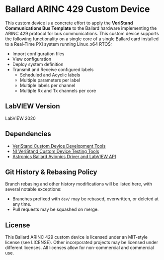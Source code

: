 # Ballard ARINC 429 Custom Device

This custom device is a concrete effort to apply the **VeriStand Communications Bus Template** to the Ballard hardware implementing the ARINC 429 protocol for bus communications. This custom device supports the following functionality on a single core of a single Ballard card installed to a Real-Time PXI system running Linux_x64 RTOS:
 - Import configuration files
 - View configuration
 - Deploy system definition
 - Transmit and Receive configured labels
    - Scheduled and Acyclic labels
    - Multiple parameters per label
    - Multiple labels per channel
    - Multiple Rx and Tx channels per core

## LabVIEW Version

LabVIEW 2020

## Dependencies

- [VeriStand Custom Device Development Tools](https://github.com/ni/niveristand-custom-device-development-tools)
- [NI VeriStand Custom Device Testing Tools](https://github.com/ni/niveristand-custom-device-testing-tools)
- [Astronics Ballard Avionics Driver and LabVIEW API](https://www.ni.com/en-us/support/downloads/drivers/download.astronics-ballard-avionics-driver.html#370805)

## Git History & Rebasing Policy

Branch rebasing and other history modifications will be listed here, with several notable exceptions:
- Branches prefixed with `dev/` may be rebased, overwritten, or deleted at any time.
- Pull requests may be squashed on merge.

## License

This Ballard ARINC 429 custom device is licensed under an MIT-style license (see LICENSE). Other incorporated projects may be licensed under different licenses. All licenses allow for non-commercial and commercial use.

